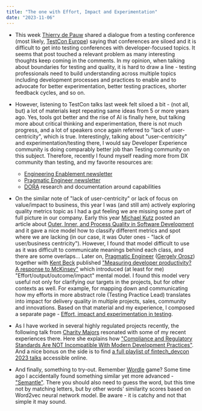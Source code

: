 ```yaml
---
title: "The one with Effort, Impact and Experimentation"
date: "2023-11-06"
---
```


- This week [Thierry de Pauw](https://www.linkedin.com/in/tdpauw/) shared a dialogue from a testing conference (most likely, [TestCon Europe](https://testcon.lt/)) saying that conferences are siloed and it is difficult to get into testing conferences with developer-focused topics. It seems that post touched a relevant problem as many interesting thoughts keep coming in the comments. In my opinion, when talking about boundaries for testing and quality, it is hard to draw a line - testing professionals need to build understanding across multiple topics including development processes and practices to enable and to advocate for better experimentation, better testing practices, shorter feedback cycles, and so on.

- However, listening to TestCon talks last week felt siloed a bit - (not all, but) a lot of materials kept repeating same ideas from 5 or more years ago. Yes, tools got better and the rise of AI is finally here, but talking more about critical thinking and experimentation, there is not much progress, and a lot of speakers once again referred to "lack of user-centricity", which is true. Interestingly, talking about "user-centricity" and experimentation/testing there, I would say Developer Experience community is doing comparably better job than Testing community on this subject. Therefore, recently I found myself reading more from DX community than testing, and my favorite resources are:
    - [Engineering Enablement newsletter](https://www.linkedin.com/newsletters/engineering-enablement-7025192448687579136/)
    - [Pragmatic Engineer newsletter](https://newsletter.pragmaticengineer.com/)
    - [DORA](https://dora.dev/) research and documentation around capabilities

- On the similar note of "lack of user-centricity" or lack of focus on value/impact to business, this year I was (and still am) actively exploring quality metrics topic as I had a gut feeling we are missing some part of full picture in our company. Early this year [Michael Kutz](https://www.linkedin.com/in/micha-kutz/) posted an article about [Outer, Inner, and Process Quality in Software Development](https://www.infoq.com/articles/metrics-quality-software/) and it gave a nice model how to classify different metrics and spot where we are lacking (in our case, it was Outer ones - "lack of user/business centricity"). However, I found that model difficult to use as it was difficult to communicate meanings behind each class, and there are some overlaps... Later on, [Pragmatic Engineer](https://newsletter.pragmaticengineer.com/) ([Gergely Orosz](https://www.linkedin.com/in/gergelyorosz/)) together with [Kent Beck](https://www.linkedin.com/in/kentbeck/) published ["Measuring developer productivity? A response to McKinsey"](https://newsletter.pragmaticengineer.com/p/measuring-developer-productivity) which introduced (at least for me) "Effort/output/outcome/impact" mental model. I found this model very useful not only for clarifying our targets in the projects, but for other contexts as well. For example, for mapping down and communicating how my efforts in more abstract role (Testing Practice Lead) translates into impact for delivery quality in multiple projects, sales, community and innovations. Based on that material and my experience, I composed a separate page - [Effort, impact and experimentation in testing](/effort-impact-and-experimentation-in-testing/).

- As I have worked in several highly regulated projects recently, the following talk from [Charity Majors](https://www.linkedin.com/in/charity-majors/) resonated with some of my recent experiences there. Here she explains how ["Compliance and Regulatory Standards Are NOT Incompatible With Modern Development Practices"](https://www.linkedin.com/posts/charity-majors_fintechdevcon-2023-compliance-standards-activity-7125307767661240320-RQRZ/). And a nice bonus on the side is to find [a full playlist of fintech\_devcon 2023 talks](https://www.youtube.com/playlist?list=PLAsKzbz1YBdmmVirvoYyyg-XeXFOygUmi) accessible online.

- And finally, something to try-out. Remember [Wordle](https://www.nytimes.com/games/wordle/index.html) game? Some time ago I accidentally found something similar yet more advanced - ["Semantle"](https://semantle.com/). There you should also need to guess the word, but this time not by matching letters, but by other words' similarity scores based on Word2vec neural network model. Be aware - it is catchy and not that simple it may sound.
